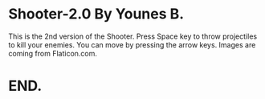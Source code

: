 # Shooter-2.0 By Younes B.
 This is the 2nd version of the Shooter. Press Space key to throw projectiles to kill your enemies. You can move by pressing the arrow keys.
 Images are coming from Flaticon.com.
 # END.
